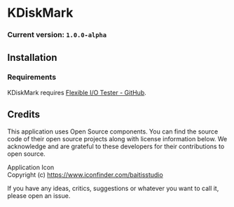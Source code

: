 # KDiskMark
### Current version: `1.0.0-alpha`

## Installation
### Requirements
KDiskMark requires [Flexible I/O Tester - GitHub](https://github.com/axboe/fio).

## Credits
This application uses Open Source components. You can find the source code of their open source projects along with license information below. We acknowledge and are grateful to these developers for their contributions to open source.

Application Icon  
Copyright (c) https://www.iconfinder.com/baitisstudio

If you have any ideas, critics, suggestions or whatever you want to call it, please open an issue.
